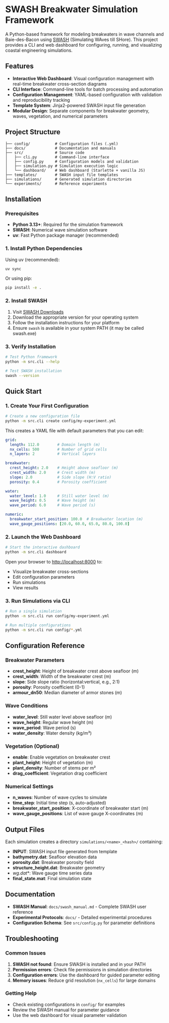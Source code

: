 # SWASH Breakwater Simulation Framework

A Python-based framework for modeling breakwaters in wave channels and Baie-des-Bacon using [SWASH](https://swash.sourceforge.io/) (Simulating WAves till SHore). This project provides a CLI and web dashboard for configuring, running, and visualizing coastal engineering simulations.

## Features

- **Interactive Web Dashboard**: Visual configuration management with real-time breakwater cross-section diagrams
- **CLI Interface**: Command-line tools for batch processing and automation
- **Configuration Management**: YAML-based configuration with validation and reproducibility tracking
- **Template System**: Jinja2-powered SWASH input file generation
- **Modular Design**: Separate components for breakwater geometry, waves, vegetation, and numerical parameters

## Project Structure

```
├── config/           # Configuration files (.yml)
├── docs/             # Documentation and manuals
├── src/              # Source code
│   ├── cli.py        # Command-line interface
│   ├── config.py     # Configuration models and validation
│   ├── simulation.py # Simulation execution logic
│   └── dashboard/    # Web dashboard (Starlette + vanilla JS)
├── templates/        # SWASH input file templates
├── simulations/      # Generated simulation directories
└── experiments/      # Reference experiments
```

## Installation

### Prerequisites

- **Python 3.13+**: Required for the simulation framework
- **SWASH**: Numerical wave simulation software
- **uv**: Fast Python package manager (recommended)

### 1. Install Python Dependencies

Using uv (recommended):
```bash
uv sync
```

Or using pip:
```bash
pip install -e .
```

### 2. Install SWASH

1. Visit [SWASH Downloads](https://swash.sourceforge.io/download/download.htm)
2. Download the appropriate version for your operating system
3. Follow the installation instructions for your platform
4. Ensure `swash` is available in your system PATH (it may be called swash.exe)

### 3. Verify Installation

```bash
# Test Python framework
python -m src.cli --help

# Test SWASH installation
swash --version
```

## Quick Start

### 1. Create Your First Configuration

```bash
# Create a new configuration file
python -m src.cli create config/my-experiment.yml
```

This creates a YAML file with default parameters that you can edit:

```yaml
grid:
  length: 112.0        # Domain length (m)
  nx_cells: 500        # Number of grid cells
  n_layers: 2          # Vertical layers

breakwater:
  crest_height: 2.0    # Height above seafloor (m)
  crest_width: 2.0     # Crest width (m)
  slope: 2.0           # Side slope (H:V ratio)
  porosity: 0.4        # Porosity coefficient

water:
  water_level: 1.0     # Still water level (m)
  wave_height: 0.5     # Wave height (m)
  wave_period: 6.0     # Wave period (s)

numeric:
  breakwater_start_position: 100.0  # Breakwater location (m)
  wave_gauge_positions: [20.0, 60.0, 65.0, 80.0, 100.0]
```

### 2. Launch the Web Dashboard

```bash
# Start the interactive dashboard
python -m src.cli dashboard
```

Open your browser to [http://localhost:8000](http://localhost:8000) to:
- Visualize breakwater cross-sections
- Edit configuration parameters
- Run simulations
- View results

### 3. Run Simulations via CLI

```bash
# Run a single simulation
python -m src.cli run config/my-experiment.yml

# Run multiple configurations
python -m src.cli run config/*.yml
```

## Configuration Reference

### Breakwater Parameters

- **crest_height**: Height of breakwater crest above seafloor (m)
- **crest_width**: Width of the breakwater crest (m)  
- **slope**: Side slope ratio (horizontal:vertical, e.g., 2:1)
- **porosity**: Porosity coefficient (0-1)
- **armour_dn50**: Median diameter of armor stones (m)

### Wave Conditions

- **water_level**: Still water level above seafloor (m)
- **wave_height**: Regular wave height (m)
- **wave_period**: Wave period (s)
- **water_density**: Water density (kg/m³)

### Vegetation (Optional)

- **enable**: Enable vegetation on breakwater crest
- **plant_height**: Height of vegetation (m)
- **plant_density**: Number of stems per m²
- **drag_coefficient**: Vegetation drag coefficient

### Numerical Settings

- **n_waves**: Number of wave cycles to simulate
- **time_step**: Initial time step (s, auto-adjusted)
- **breakwater_start_position**: X-coordinate of breakwater start (m)
- **wave_gauge_positions**: List of wave gauge X-coordinates (m)

## Output Files

Each simulation creates a directory `simulations/<name>_<hash>/` containing:

- **INPUT**: SWASH input file generated from template
- **bathymetry.dat**: Seafloor elevation data
- **porosity.dat**: Breakwater porosity field
- **structure_height.dat**: Breakwater geometry
- **wg*.dat**: Wave gauge time series data
- **final_state.mat**: Final simulation state

## Documentation

- **SWASH Manual**: `docs/swash_manual.md` - Complete SWASH user reference
- **Experimental Protocols**: `docs/` - Detailed experimental procedures
- **Configuration Schema**: See `src/config.py` for parameter definitions

## Troubleshooting

### Common Issues

1. **SWASH not found**: Ensure SWASH is installed and in your PATH
2. **Permission errors**: Check file permissions in simulation directories  
3. **Configuration errors**: Use the dashboard for guided parameter editing
4. **Memory issues**: Reduce grid resolution (`nx_cells`) for large domains

### Getting Help

- Check existing configurations in `config/` for examples
- Review the SWASH manual for parameter guidance
- Use the web dashboard for visual parameter validation
